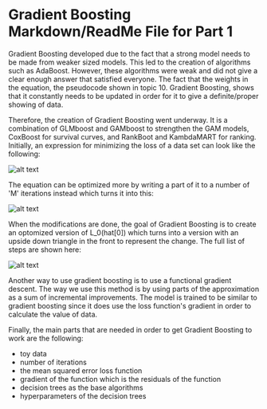 # Gradient Boosting Markdown/ReadMe File for Part 1

Gradient Boosting developed due to the fact that a strong model needs to be
made from weaker sized models. This led to the creation of algorithms such as
AdaBoost. However, these algorithms were weak and did not give a clear enough
answer that satisfied everyone. The fact that the weights in the equation, the
pseudocode shown in topic 10. Gradient Boosting, shows that it constantly
needs to be updated in order for it to give a definite/proper showing of data.

Therefore, the creation of Gradient Boosting went underway. It is a combination
of GLMboost and GAMboost to strengthen the GAM models, CoxBoost for survival
curves, and RankBoot and KambdaMART for ranking. Initially, an expression for 
minimizing the loss of a data set can look like the following:

![alt text](https://cdn.discordapp.com/attachments/655742650120405046/1046549548778127510/Screenshot_2022-11-27_171004.png)

The equation can be optimized more by writing a part of it to a number of 'M' iterations instead which turns it into this:

![alt text](https://cdn.discordapp.com/attachments/655742650120405046/1046551407957913711/Screenshot_2022-11-27_172011.png)

When the modifications are done, the goal of Gradient Boosting is to create an optomized version of L_0(hat[0]) which turns into a version with an upside down triangle in the front to represent the change. The full list of steps are shown here:

![alt text](https://cdn.discordapp.com/attachments/655742650120405046/1046552430122381345/Screenshot_2022-11-27_172518.png)

Another way to use gradient boosting is to use a functional gradient descent. The way we use this method is by using parts of the approximation as a sum of incremental improvements. The model is trained to be similar to gradient boosting since it does use the loss function's gradient in order to calculate the value of data.

Finally, the main parts that are needed in order to get Gradient Boosting to work are the following:
- toy data
- number of iterations
- the mean squared error loss function
- gradient of the function which is the residuals of the function
- decision trees as the base algorithms
- hyperparameters of the decision trees

